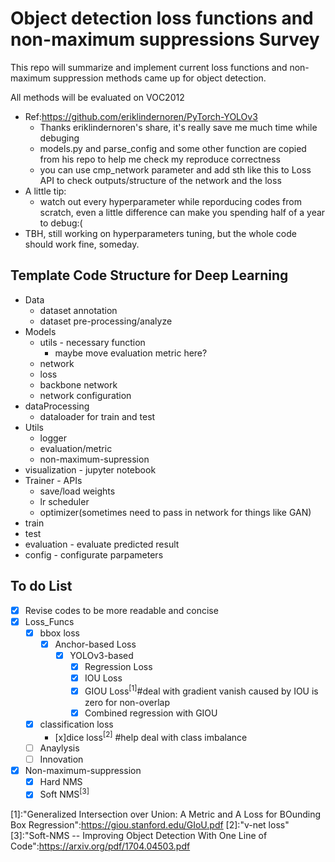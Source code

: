 # Object detection loss functions and non-maximum suppressions Survey

This repo will summarize and implement current loss functions and non-maximum suppression methods came up for object detection.

All methods will be evaluated on VOC2012
+ Ref:https://github.com/eriklindernoren/PyTorch-YOLOv3
  + Thanks eriklindernoren's share, it's really save me much time while debuging
  + models.py and parse_config and some other function are copied from his repo to help me check my reproduce correctness
  + you can use cmp_network parameter and add sth like this to Loss API to check outputs/structure of the network and the loss
+ A little tip:
  + watch out every hyperparameter while reporducing codes from scratch, even a little difference can make you spending half of a year to debug:( 
+ TBH, still working on hyperparameters tuning, but the whole code should work fine, someday.
## Template Code Structure for Deep Learning
  + Data
    + dataset annotation
    + dataset pre-processing/analyze
  + Models
    + utils - necessary function
      + maybe move evaluation metric here?
    + network
    + loss
    + backbone network
    + network configuration
  + dataProcessing
    + dataloader for train and test
  + Utils
    + logger
    + evaluation/metric
    + non-maximum-supression
  + visualization - jupyter notebook
  + Trainer - APIs
    + save/load weights
    + lr scheduler
    + optimizer(sometimes need to pass in network for things like GAN)    
  + train
  + test
  + evaluation - evaluate predicted result
  + config - configurate parpameters
## To do List
+ [x] Revise codes to be more readable and concise
+ [x] Loss_Funcs
  + [x] bbox loss
    + [x] Anchor-based Loss
      + [x] YOLOv3-based
        + [x] Regression Loss
        + [x] IOU Loss
        + [x] GIOU Loss$^{[1]}$#deal with gradient vanish caused by IOU is zero for non-overlap
        + [x] Combined regression with GIOU
  + [x] classification loss
     + [x]dice loss$^{[2]}$ #help deal with class imbalance
  + [ ] Anaylysis
  + [ ] Innovation
+ [x] Non-maximum-suppression
  + [x] Hard NMS
  + [x] Soft NMS$^{[3]}$

[1]:"Generalized Intersection over Union: A Metric and A Loss for BOunding Box Regression":https://giou.stanford.edu/GIoU.pdf
[2]:"v-net loss"
[3]:"Soft-NMS -- Improving Object Detection With One Line of Code":https://arxiv.org/pdf/1704.04503.pdf
